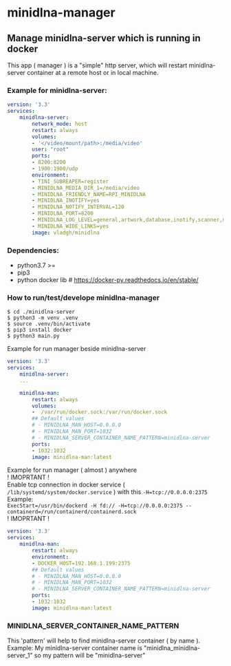 # minidlna-manager
## Manage minidlna-server which is running in docker
This app ( manager ) is a "simple" http server, which will restart minidlna-server container at a remote host or in local machine.

### Example for minidlna-server:
```yaml
version: '3.3'
services:
    minidlna-server:
        network_mode: host
        restart: always
        volumes:
        - '</video/mount/path>:/media/video'
        user: "root"
        ports:
        - 8200:8200
        - 1900:1900/udp
        environment:
        - TINI_SUBREAPER=register
        - MINIDLNA_MEDIA_DIR_1=/media/video
        - MINIDLNA_FRIENDLY_NAME=RPI_MINIDLNA
        - MINIDLNA_INOTIFY=yes
        - MINIDLNA_NOTIFY_INTERVAL=120
        - MINIDLNA_PORT=8200
        - MINIDLNA_LOG_LEVEL=general,artwork,database,inotify,scanner,metadata,http,ssdp,tivo=info
        - MINIDLNA_WIDE_LINKS=yes
        image: vladgh/minidlna
```

### Dependencies:
* python3.7 >=
* pip3
* python docker lib # https://docker-py.readthedocs.io/en/stable/
### How to run/test/develope minidlna-manager

```shell
$ cd ./minidlna-server
$ python3 -m venv .venv
$ source .venv/bin/activate
$ pip3 install docker
$ python3 main.py
```

Example for run manager beside minidlna-server
```yaml
version: '3.3'
services:
    minidlna-server:
    ...

    minidlna-man:
        restart: always
        volumes:
        -  /var/run/docker.sock:/var/run/docker.sock
        ## Default values
        # - MINIDLNA_MAN_HOST=0.0.0.0
        # - MINIDLNA_MAN_PORT=1032
        # - MINIDLNA_SERVER_CONTAINER_NAME_PATTERN=minidlna-server
        ports:
        - 1032:1032
        image: minidlna-man:latest
```
Example for run manager ( almost ) anywhere <br>
! IMOPRTANT !<br>
Enable tcp connection in docker service ( ```/lib/systemd/system/docker.service``` ) with this ```-H=tcp://0.0.0.0:2375``` <br>
Example: <br>
```ExecStart=/usr/bin/dockerd -H fd:// -H=tcp://0.0.0.0:2375 --containerd=/run/containerd/containerd.sock```<br>
! IMOPRTANT !<br>
```yaml
version: '3.3'
services:
    minidlna-man:
        restart: always
        environment:
        - DOCKER_HOST=192.168.1.199:2375
        ## Default values
        # - MINIDLNA_MAN_HOST=0.0.0.0
        # - MINIDLNA_MAN_PORT=1032
        # - MINIDLNA_SERVER_CONTAINER_NAME_PATTERN=minidlna-server
        ports:
        - 1032:1032
        image: minidlna-man:latest
```

### MINIDLNA_SERVER_CONTAINER_NAME_PATTERN<br>
This 'pattern' will help to find minidlna-server container ( by name ).<br>
Example: My minidlna-server container name is "minidlna_minidlna-server_1" so my pattern will be "minidlna-server"<br>